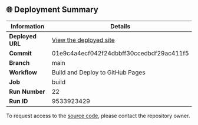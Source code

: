 ## 🌐 Deployment Summary

| Information | Details |
|-------------|---------|
| **Deployed URL** | [View the deployed site](https://First-Matter.github.io/public-demo) |
| **Commit** | 01e9c4a4ecf042f24dbbff30ccedbdf29ac411f5 |
| **Branch** | main |
| **Workflow** | Build and Deploy to GitHub Pages |
| **Job** | build |
| **Run Number** | 22 |
| **Run ID** | 9533923429 |

To request access to the [source code](https://github.com/First-Matter/flappy-jam-2024), please contact the repository owner.
